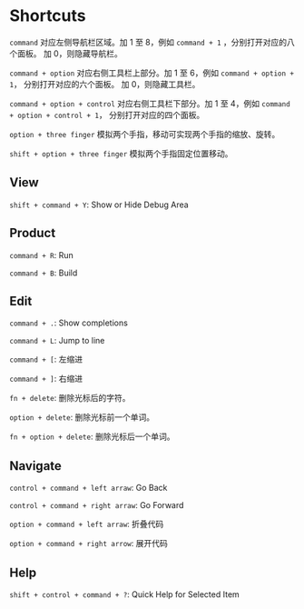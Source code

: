 Shortcuts
=========

`command` 对应左侧导航栏区域。加 1 至 8，例如 `command + 1` ，分别打开对应的八个面板。
加 0，则隐藏导航栏。

`command + option` 对应右侧工具栏上部分。加 1 至 6，例如 `command + option + 1`，
分别打开对应的六个面板。
加 0，则隐藏工具栏。

`command + option + control` 对应右侧工具栏下部分。加 1 至 4，例如 `command + option + control + 1`，
分别打开对应的四个面板。

`option + three finger` 模拟两个手指，移动可实现两个手指的缩放、旋转。

`shift + option + three finger` 模拟两个手指固定位置移动。

View
----

`shift + command + Y`: Show or Hide Debug Area

Product
-------

`command + R`: Run

`command + B`: Build

Edit
----

`command + .`: Show completions

`command + L`: Jump to line

`command + [`: 左缩进

`command + ]`: 右缩进

`fn + delete`: 删除光标后的字符。

`option + delete`: 删除光标前一个单词。

`fn + option + delete`: 删除光标后一个单词。

Navigate
--------

`control + command + left arraw`: Go Back

`control + command + right arraw`: Go Forward

`option + command + left arraw`: 折叠代码

`option + command + right arrow`: 展开代码

Help
----

`shift + control + command + ?`: Quick Help for Selected Item
